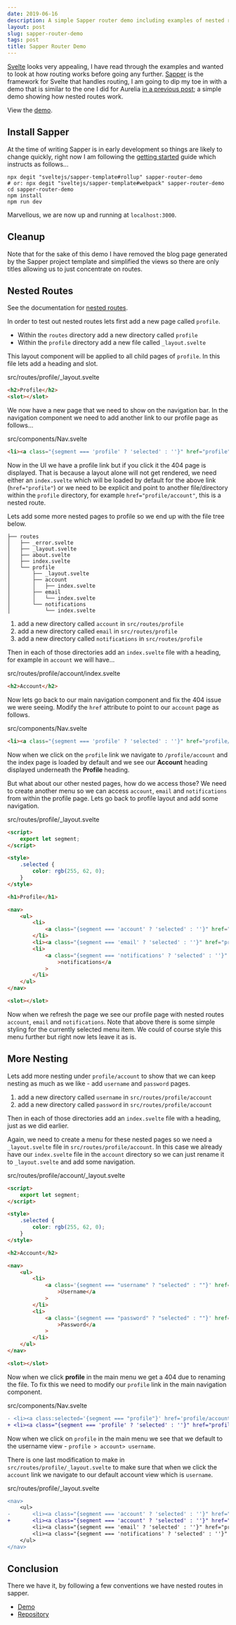 ```yaml
---
date: 2019-06-16
description: A simple Sapper router demo including examples of nested routes
layout: post
slug: sapper-router-demo
tags: post
title: Sapper Router Demo
---
```


[Svelte](https://svelte.dev/) looks very appealing, I have read through the examples and wanted to look at how routing works before going any further. [Sapper](https://sapper.svelte.dev/) is the framework for Svelte that handles routing, I am going to dip my toe in with a demo that is similar to the one I did for Aurelia [in a previous post](/posts/aurelia-router-demo-on-codesandbox/); a simple demo showing how nested routes work.

View the [demo](https://sapper-router-demo.netlify.com/).

## Install Sapper

At the time of writing Sapper is in early development so things are likely to change quickly, right now I am following the [getting started](https://sapper.svelte.dev/docs#Getting_started) guide which instructs as follows...

```shell
npx degit "sveltejs/sapper-template#rollup" sapper-router-demo
# or: npx degit "sveltejs/sapper-template#webpack" sapper-router-demo
cd sapper-router-demo
npm install
npm run dev
```

Marvellous, we are now up and running at `localhost:3000`.

## Cleanup

Note that for the sake of this demo I have removed the blog page generated by the Sapper project template and simplified the views so there are only titles allowing us to just concentrate on routes.

## Nested Routes

<p class="info">See the documentation for <a href="https://sapper.svelte.dev/docs#Nested_routes">nested routes</a>.</p>

In order to test out nested routes lets first add a new page called `profile`.

- Within the `routes` directory add a new directory called `profile`
- Within the `profile` directory add a new file called `_layout.svelte`

This layout component will be applied to all child pages of `profile`. In this file lets add a heading and slot.

<p class="file-path">src/routes/profile/_layout.svelte</p>

```html
<h2>Profile</h2>
<slot></slot>
```

We now have a new page that we need to show on the navigation bar. In the navigation component we need to add another link to our profile page as follows...

<p class="file-path">src/components/Nav.svelte</p>

```html
<li><a class="{segment === 'profile' ? 'selected' : ''}" href="profile">profile</a></li>
```

Now in the UI we have a profile link but if you click it the 404 page is displayed. That is because a layout alone will not get rendered, we need either an `index.svelte` which will be loaded by default for the above link (`href="profile"`) or we need to be explicit and point to another file/directory within the `profile` directory, for example `href="profile/account"`, this is a nested route.

Lets add some more nested pages to profile so we end up with the file tree below.

```shell
├── routes
│   ├── _error.svelte
│   ├── _layout.svelte
│   ├── about.svelte
│   ├── index.svelte
│   └── profile
│       ├── _layout.svelte
│       ├── account
│       │   ├── index.svelte
│       ├── email
│       │   └── index.svelte
│       └── notifications
│           └── index.svelte
```

1. add a new directory called `account` in `src/routes/profile`
1. add a new directory called `email` in `src/routes/profile`
1. add a new directory called `notifications` in `src/routes/profile`

Then in each of those directories add an `index.svelte` file with a heading, for example in `account` we will have...

<p class="file-path">src/routes/profile/account/index.svelte</p>

```html
<h2>Account</h2>
```

Now lets go back to our main navigation component and fix the 404 issue we were seeing. Modify the `href` attribute to point to our `account` page as follows.

<p class="file-path">src/components/Nav.svelte</p>

```html
<li><a class="{segment === 'profile' ? 'selected' : ''}" href="profile/account">profile</a></li>
```

Now when we click on the `profile` link we navigate to `/profile/account` and the index page is loaded by default and we see our **Account** heading displayed underneath the **Profile** heading.

But what about our other nested pages, how do we access those? We need to create another menu so we can access `account`, `email` and `notifications` from within the profile page. Lets go back to profile layout and add some navigation.

<p class="file-path">src/routes/profile/_layout.svelte</p>

```html
<script>
	export let segment;
</script>

<style>
	.selected {
		color: rgb(255, 62, 0);
	}
</style>

<h1>Profile</h1>

<nav>
	<ul>
		<li>
			<a class="{segment === 'account' ? 'selected' : ''}" href="profile/account/">account</a>
		</li>
		<li><a class="{segment === 'email' ? 'selected' : ''}" href="profile/email">email</a></li>
		<li>
			<a class="{segment === 'notifications' ? 'selected' : ''}" href="profile/notifications"
				>notifications</a
			>
		</li>
	</ul>
</nav>

<slot></slot>
```

Now when we refresh the page we see our profile page with nested routes `account`, `email` and `notifications`. Note that above there is some simple styling for the currently selected menu item. We could of course style this menu further but right now lets leave it as is.

## More Nesting

Lets add more nesting under `profile/account` to show that we can keep nesting as much as we like - add `username` and `password` pages.

1. add a new directory called `username` in `src/routes/profile/account`
1. add a new directory called `password` in `src/routes/profile/account`

Then in each of those directories add an `index.svelte` file with a heading, just as we did earlier.

Again, we need to create a menu for these nested pages so we need a `_layout.svelte` file in `src/routes/profile/account`. In this case we already have our `index.svelte` file in the `account` directory so we can just rename it to `_layout.svelte` and add some navigation.

<p class="file-path">src/routes/profile/account/_layout.svelte</p>

```html
<script>
	export let segment;
</script>

<style>
	.selected {
		color: rgb(255, 62, 0);
	}
</style>

<h2>Account</h2>

<nav>
	<ul>
		<li>
			<a class='{segment === "username" ? "selected" : ""}' href="profile/account/username"
				>Username</a
			>
		</li>
		<li>
			<a class='{segment === "password" ? "selected" : ""}' href="profile/account/password"
				>Password</a
			>
		</li>
	</ul>
</nav>

<slot></slot>
```

Now when we click **profile** in the main menu we get a 404 due to renaming the file. To fix this we need to modify our `profile` link in the main navigation component.

<p class="file-path">src/components/Nav.svelte</p>

```diff
- <li><a class:selected='{segment === "profile"}' href='profile/account'>profile</a></li>
+ <li><a class="{segment === 'profile' ? 'selected' : ''}" href="profile/account/username">profile</a></li>
```

Now when we click on `profile` in the main menu we see that we default to the username view - `profile > account> username`.

There is one last modification to make in `src/routes/profile/_layout.svelte` to make sure that when we click the `account` link we navigate to our default account view which is `username`.

<p class="file-path">src/routes/profile/_layout.svelte</p>

```diff
<nav>
	<ul>
-		<li><a class="{segment === 'account' ? 'selected' : ''}" href="profile/account/">account</a></li>
+		<li><a class="{segment === 'account' ? 'selected' : ''}" href="profile/account/username">account</a></li>
		<li><a class="{segment === 'email' ? 'selected' : ''}" href="profile/email">email</a></li>
		<li><a class="{segment === 'notifications' ? 'selected' : ''}" href="profile/notifications">notifications</a></li>
	</ul>
</nav>
```

## Conclusion

There we have it, by following a few conventions we have nested routes in sapper.

- [Demo](https://sapper-router-demo.netlify.com/)
- [Repository](https://github.com/ScottWhittaker/sapper-router-demo)
